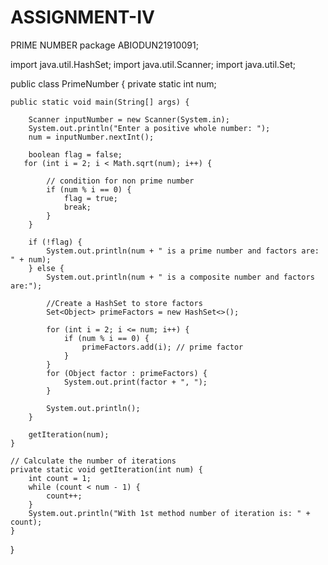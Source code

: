 # ASSIGNMENT-IV
PRIME NUMBER
package ABIODUN21910091;

import java.util.HashSet;
import java.util.Scanner;
import java.util.Set;

public class PrimeNumber {
    private static int num;

    public static void main(String[] args) {

        Scanner inputNumber = new Scanner(System.in);
        System.out.println("Enter a positive whole number: ");
        num = inputNumber.nextInt();

        boolean flag = false;
       for (int i = 2; i < Math.sqrt(num); i++) {

            // condition for non prime number
            if (num % i == 0) {
                flag = true;
                break;
            }
        }

        if (!flag) {
            System.out.println(num + " is a prime number and factors are: " + num);
        } else {
            System.out.println(num + " is a composite number and factors are:");

            //Create a HashSet to store factors
            Set<Object> primeFactors = new HashSet<>();

            for (int i = 2; i <= num; i++) {
                if (num % i == 0) {
                    primeFactors.add(i); // prime factor
                }
            }
            for (Object factor : primeFactors) {
                System.out.print(factor + ", ");
            }

            System.out.println();
        }

        getIteration(num);
    }

    // Calculate the number of iterations
    private static void getIteration(int num) {
        int count = 1;
        while (count < num - 1) {
            count++;
        }
        System.out.println("With 1st method number of iteration is: " + count);
    }
}

